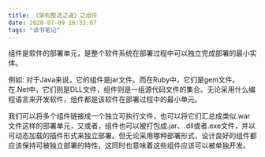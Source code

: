 ```yaml
---
title: 《架构整洁之道》之组件
date: 2020-07-09 16:33:07
tags: "读书笔记"
---
```

组件是软件的部署单元，是整个软件系统在部署过程中可以独立完成部署的最小实体。
<!--more-->
例如:
对于Java来说，它的组件是jar文件。而在Ruby中，它们是gem文件。在.Net中，它们则是DLL文件，组件则是一组源代码文件的集合。无论采用什么编程语言来开发软件，组件都是该软件在部署过程中的最小单元。


我们可以将多个组件链接成一个独立可执行文件，也可以将它们汇总成类似.war文件这样的部署单元，又或者，组件也可以被打包成.jar、.dll或者.exe文件，并以可动态加载的插件形式来独立部署。但无论采用哪种部署形式，设计良好的组件都应该保持可被独立部署的特性，这同时也意味着这些组件应该可以被单独开发。